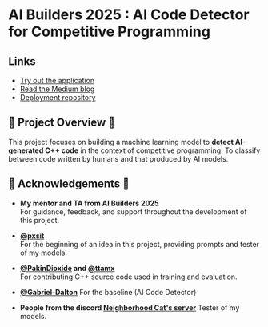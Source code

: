 # AI Builders 2025 : AI  Code Detector for Competitive Programming

## Links
- [Try out the application](https://huggingface.co/spaces/a0ms1n/AI-Code-Detector_for-Competitive-Programming)
- [Read the Medium blog](https://medium.com/@pakinsukchan/ai-code-detector-for-competitive-programming-e6e8ecb275f7)
- [Deployment repository](https://huggingface.co/spaces/a0ms1n/AI-Code-Detector_for-Competitive-Programming/tree/main)

## 🎯 Project Overview 🎯
This project focuses on building a machine learning model to **detect AI-generated C++ code** in the context of competitive programming. To classify between code written by humans and that produced by AI models.

## 🙏 Acknowledgements 🙏

- **My mentor and TA from AI Builders 2025**  
  For guidance, feedback, and support throughout the development of this project.

- **[@pxsit](https://github.com/pxsit)**  
  For the beginning of an idea in this project, providing prompts and tester of my models.

- **[@PakinDioxide](https://github.com/PakinDioxide) and [@ttamx](https://github.com/ttamx)**  
  For contributing C++ source code used in training and evaluation.

- **[@Gabriel-Dalton](https://github.com/Gabriel-Dalton/AI-Code-Detector)**
  For the baseline (AI Code Detector)

- **People from the discord [Neighborhood Cat's server](https://discord.gg/bc39JCRq7j)**
  Tester of my models. 


